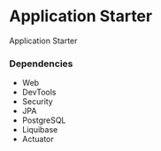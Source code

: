 # Application Starter
Application Starter

### Dependencies
- Web
- DevTools
- Security
- JPA
- PostgreSQL
- Liquibase
- Actuator

